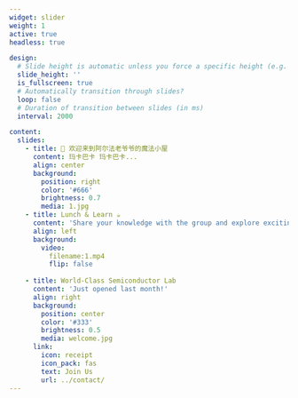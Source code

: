 ```yaml
---
widget: slider
weight: 1
active: true
headless: true

design:
  # Slide height is automatic unless you force a specific height (e.g. '400px')
  slide_height: ''
  is_fullscreen: true
  # Automatically transition through slides?
  loop: false
  # Duration of transition between slides (in ms)
  interval: 2000

content:
  slides:
    - title: 👋 欢迎来到阿尔法老爷爷的魔法小屋
      content: 玛卡巴卡 玛卡巴卡...
      align: center
      background:
        position: right
        color: '#666'
        brightness: 0.7
        media: 1.jpg
    - title: Lunch & Learn ☕️
      content: 'Share your knowledge with the group and explore exciting new topics together!'
      align: left
      background:
        video: 
          filename:1.mp4
          flip: false
        
    - title: World-Class Semiconductor Lab
      content: 'Just opened last month!'
      align: right
      background:
        position: center
        color: '#333'
        brightness: 0.5
        media: welcome.jpg
      link:
        icon: receipt
        icon_pack: fas
        text: Join Us
        url: ../contact/
---
```

